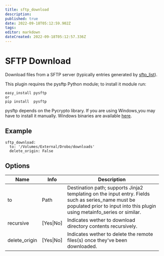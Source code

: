 ```yaml
---
title: sftp_download
description: 
published: true
date: 2022-09-18T05:12:59.902Z
tags: 
editor: markdown
dateCreated: 2022-09-18T05:12:57.336Z
---
```


# SFTP Download
Download files from a SFTP server (typically entries generated by [sftp_list](sftp_list)). 

This plugin requires the pysftp Python module; to install it module run:

```
easy_install pysftp
or
pip install  pysftp
```

pysftp depends on the Pycrypto library. If you are using Windows,you may have to install it manually. Windows binaries are available [here](http://www.voidspace.org.uk/python/modules.shtml#pycrypto).

## Example
```
sftp_download:
  to: '/Volumes/External/Drobo/downloads'
  delete_origin: False
```

## Options

| **Name** | **Info** | **Description** |
| --- | --- | --- |
|  to  |  Path  |  Destination path; supports Jinja2 templating on the input entry. Fields such as series_name must be populated prior to input into this plugin using metainfo_series or similar.  |
|  recursive  |  [Yes\|No]  |  Indicates wether to download directory contents recursively.  |
| delete_origin | [Yes\|No] | Indicates wether to delete the remote files(s) once they've been downloaded. |
